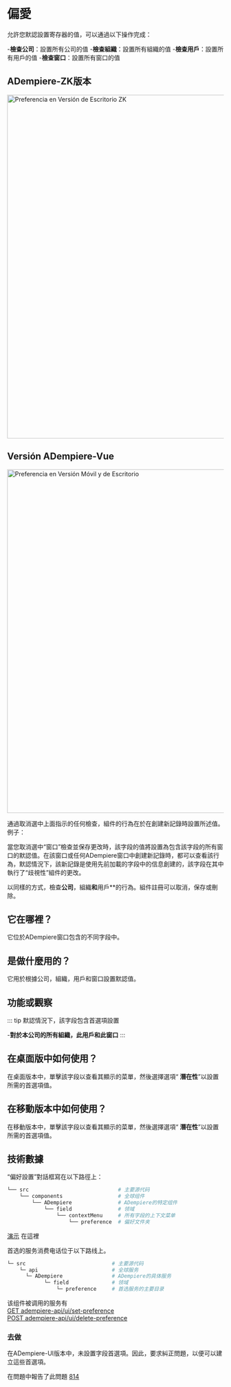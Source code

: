 # 偏愛

允許您默認設置寄存器的值，可以通過以下操作完成：

  -**檢查公司**：設置所有公司的值
  -**檢查組織**：設置所有組織的值
  -**檢查用戶**：設置所有用戶的值
  -**檢查窗口**：設置所有窗口的值

## ADempiere-ZK版本

<img :src="$withBase('/images/components/preference/zk-desktop-version-preference.png')" alt="Preferencia en Versión de Escritorio ZK" width="800px">

## Versión ADempiere-Vue

<img :src="$withBase('/images/components/preference/preference-desktop-mobile.png')" alt="Preferencia en Versión Móvil y de Escritorio" width="800px">

通過取消選中上面指示的任何檢查，組件的行為在於在創建新記錄時設置所述值。例子：

  當您取消選中“窗口”檢查並保存更改時，該字段的值將設置為包含該字段的所有窗口的默認值。在該窗口或任何ADempiere窗口中創建新記錄時，都可以查看該行為，默認情況下，該新記錄是使用先前加載的字段中的信息創建的，該字段在其中執行了“歧視性”組件的更改。

以同樣的方式，檢查**公司**，組織**和**用戶**的行為。組件註冊可以取消，保存或刪除。

## 它在哪裡？

它位於ADempiere窗口包含的不同字段中。

## 是做什麼用的？

它用於根據公司，組織，用戶和窗口設置默認值。

## 功能或觀察

::: tip
默認情況下，該字段包含首選項設置

  -**對於本公司的所有組織，此用戶和此窗口**
:::

## 在桌面版中如何使用？

在桌面版本中，單擊該字段以查看其顯示的菜單，然後選擇選項“ **潛在性**”以設置所需的首選項值。

## 在移動版本中如何使用？

在移動版本中，單擊該字段以查看其顯示的菜單，然後選擇選項“ **潛在性**”以設置所需的首選項值。

## 技術數據


“偏好設置”對話框寫在以下路徑上：

```bash
└── src                             # 主要源代码
    └── components                  # 全球组件
        └── ADempiere               # ADempiere的特定组件
            └── field               # 领域
                └── contextMenu     # 所有字段的上下文菜单
                    └── preference  # 偏好文件夹

```
[演示](https://adempiere.github.io/proxy-adempiere-api/guide/default-modules/adempiere-api/user.html#user-service) 在這裡

首选的服务消费电话位于以下路线上。
```bash
└─ src                            # 主要源代码
    └─ api                        # 全球服务
      └─ ADempiere                # ADempiere的具体服务
            └─ field              # 领域
                └─ preference     # 首选服务的主要目录

```
该组件被调用的服务有<br>
[GET adempiere-api/ui/set-preference](https://adempiere.github.io/proxy-adempiere-api/guide/default-modules/adempiere-api/user.html#user-service)<br>
[POST adempiere-api/ui/delete-preference](https://adempiere.github.io/proxy-adempiere-api/guide/default-modules/adempiere-api/user.html#user-service)
### 去做

在ADempiere-UI版本中，未設置字段首選項。因此，要求糾正問題，以便可以建立這些首選項。

在問題中報告了此問題 [814](https://github.com/adempiere/adempiere-vue/issues/814)